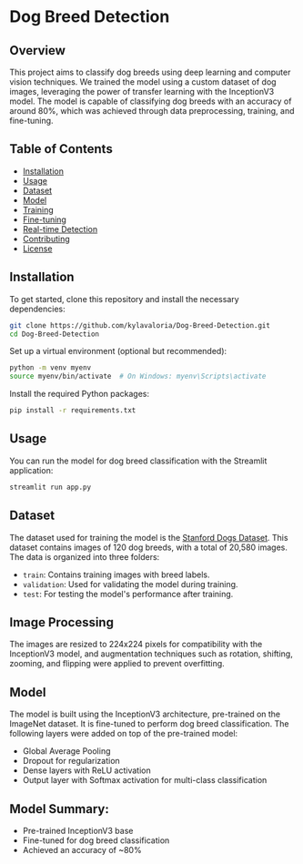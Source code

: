 # Dog Breed Detection

## Overview
This project aims to classify dog breeds using deep learning and computer vision techniques. We trained the model using a custom dataset of dog images, leveraging the power of transfer learning with the InceptionV3 model. The model is capable of classifying dog breeds with an accuracy of around 80%, which was achieved through data preprocessing, training, and fine-tuning.

## Table of Contents
- [Installation](#installation)
- [Usage](#usage)
- [Dataset](#dataset)
- [Model](#model)
- [Training](#training)
- [Fine-tuning](#fine-tuning)
- [Real-time Detection](#real-time-detection)
- [Contributing](#contributing)
- [License](#license)

## Installation
To get started, clone this repository and install the necessary dependencies:

```bash
git clone https://github.com/kylavaloria/Dog-Breed-Detection.git
cd Dog-Breed-Detection
```

Set up a virtual environment (optional but recommended):
```bash
python -m venv myenv
source myenv/bin/activate  # On Windows: myenv\Scripts\activate
```

Install the required Python packages:
```bash
pip install -r requirements.txt
```

## Usage
You can run the model for dog breed classification with the Streamlit application:
```bash
streamlit run app.py
```

## Dataset
The dataset used for training the model is the [Stanford Dogs Dataset](http://vision.stanford.edu/aditya86/ImageNetDogs/main.html). This dataset contains images of 120 dog breeds, with a total of 20,580 images. The data is organized into three folders:

- `train`: Contains training images with breed labels.
- `validation`: Used for validating the model during training.
- `test`: For testing the model's performance after training.

## Image Processing
The images are resized to 224x224 pixels for compatibility with the InceptionV3 model, and augmentation techniques such as rotation, shifting, zooming, and flipping were applied to prevent overfitting.

## Model
The model is built using the InceptionV3 architecture, pre-trained on the ImageNet dataset. It is fine-tuned to perform dog breed classification. The following layers were added on top of the pre-trained model:
- Global Average Pooling
- Dropout for regularization
- Dense layers with ReLU activation
- Output layer with Softmax activation for multi-class classification

## Model Summary:
- Pre-trained InceptionV3 base
- Fine-tuned for dog breed classification
- Achieved an accuracy of ~80%
